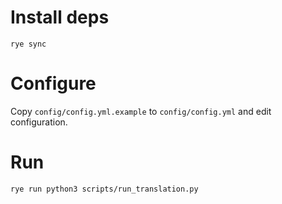 # Install deps

```
rye sync
```

# Configure

Copy `config/config.yml.example` to `config/config.yml` and edit configuration.

# Run

```
rye run python3 scripts/run_translation.py
```
